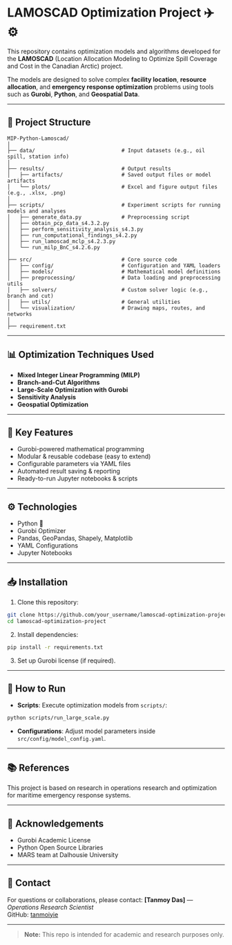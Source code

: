 
# LAMOSCAD Optimization Project ✈️⚙️

This repository contains optimization models and algorithms developed for the **LAMOSCAD** (Location Allocation Modeling to Optimize Spill Coverage and Cost in the Canadian Arctic) project.

The models are designed to solve complex **facility location**, **resource allocation**, and **emergency response optimization** problems using tools such as **Gurobi**, **Python**, and **Geospatial Data**.

---

## 📂 Project Structure

```
MIP-Python-Lamoscad/
│
├── data/                            # Input datasets (e.g., oil spill, station info)
│
├── results/                         # Output results
│   ├── artifacts/                   # Saved output files or model artifacts
│   └── plots/                       # Excel and figure output files (e.g., .xlsx, .png)
│
├── scripts/                         # Experiment scripts for running models and analyses
│   ├── generate_data.py             # Preprocessing script
│   ├── obtain_pcp_data_s4.3.2.py
│   ├── perform_sensitivity_analysis_s4.3.py
│   ├── run_computational_findings_s4.2.py
│   ├── run_lamoscad_mclp_s4.2.3.py
│   └── run_milp_BnC_s4.2.6.py
│
├── src/                             # Core source code
│   ├── config/                      # Configuration and YAML loaders
│   ├── models/                      # Mathematical model definitions
│   ├── preprocessing/               # Data loading and preprocessing utils
│   ├── solvers/                     # Custom solver logic (e.g., branch and cut)
│   ├── utils/                       # General utilities
│   └── visualization/               # Drawing maps, routes, and networks
│
├── requirement.txt
```

---

## 📊 Optimization Techniques Used

- **Mixed Integer Linear Programming (MILP)**
- **Branch-and-Cut Algorithms**
- **Large-Scale Optimization with Gurobi**
- **Sensitivity Analysis**
- **Geospatial Optimization**

---

## 🚀 Key Features

- Gurobi-powered mathematical programming
- Modular & reusable codebase (easy to extend)
- Configurable parameters via YAML files
- Automated result saving & reporting
- Ready-to-run Jupyter notebooks & scripts

---

## ⚙️ Technologies

- Python 🐍
- Gurobi Optimizer
- Pandas, GeoPandas, Shapely, Matplotlib
- YAML Configurations
- Jupyter Notebooks

---

## 📥 Installation

1. Clone this repository:
```bash
git clone https://github.com/your_username/lamoscad-optimization-project.git
cd lamoscad-optimization-project
```

2. Install dependencies:
```bash
pip install -r requirements.txt
```

3. Set up Gurobi license (if required).

---

## 📄 How to Run

- **Scripts**: Execute optimization models from `scripts/`:
```bash
python scripts/run_large_scale.py
```

- **Configurations**: Adjust model parameters inside `src/config/model_config.yaml`.

---

## 📚 References

This project is based on research in operations research and optimization for maritime emergency response systems.

---

## 📢 Acknowledgements

- Gurobi Academic License  
- Python Open Source Libraries  
- MARS team at Dalhousie University 

---

## 📧 Contact

For questions or collaborations, please contact:
**[Tanmoy Das]** — *Operations Research Scientist*  
GitHub: [tanmoiyie](https://github.com/tanmoyie)

---

> **Note:** This repo is intended for academic and research purposes only.

